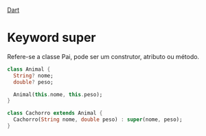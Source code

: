 [Dart](https://github.com/leofds/flutter-class/blob/master/dart/dart.md)

# Keyword super

Refere-se a classe Pai, pode ser um construtor, atributo ou método.

```dart
class Animal {
  String? nome;
  double? peso;

  Animal(this.nome, this.peso);
}
```

```dart
class Cachorro extends Animal {
  Cachorro(String nome, double peso) : super(nome, peso);
}
```
